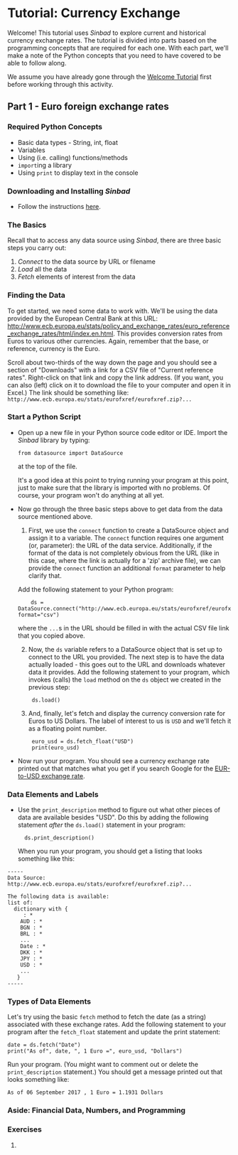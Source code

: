 # Tutorial: Currency Exchange

Welcome! This tutorial uses *Sinbad* to explore current and historical currency exchange rates. The tutorial is divided into parts based on the programming concepts that are required for each one. With each part, we'll make a note of the Python concepts that you need to have covered to be able to follow along.

We assume you have already gone through the [Welcome Tutorial](../welcome/welcome01.md) first before working through this activity.

## Part 1 - Euro foreign exchange rates

### Required Python Concepts

* Basic data types - String, int, float
* Variables
* Using (i.e. calling) functions/methods
* `import`ing a library
* Using `print` to display text in the console

### Downloading and Installing *Sinbad*

* Follow the instructions [here](../install/index.md).

### The Basics

Recall that to access any data source using *Sinbad*, there are three basic steps you carry out:

  1. _Connect_ to the data source by URL or filename
  2. _Load_ all the data
  3. _Fetch_ elements of interest from the data

### Finding the Data

To get started, we need some data to work with. We'll be using the data provided by the European Central Bank at this URL: http://www.ecb.europa.eu/stats/policy_and_exchange_rates/euro_reference_exchange_rates/html/index.en.html. This provides conversion rates from Euros to various other currencies. Again, remember that the base, or reference, currency is the Euro.

Scroll about two-thirds of the way down the page and you should see a section of "Downloads" with a link for a CSV file of "Current reference rates". Right-click on that link and copy the link address. (If you want, you can also (left) click on it to download the file to your computer and open it in Excel.) The link should be something like: `http://www.ecb.europa.eu/stats/eurofxref/eurofxref.zip?...`

### Start a Python Script

* Open up a new file in your Python source code editor or IDE. Import the *Sinbad* library by typing:

      from datasource import DataSource
    
  at the top of the file.
  
  It's a good idea at this point to trying running your program at this point, just to make sure that the library is imported with no problems. Of course, your program won't do anything at all yet.

* Now go through the three basic steps above to get data from the data source mentioned above. 

  1. First, we use the `connect` function to create a DataSource object and assign it to a variable. The `connect` function requires one argument (or, parameter): the URL of the data service. Additionally, if the format of the data is not completely obvious from the URL (like in this case, where the link is actually for a 'zip' archive file), we can provide the `connect` function an additional `format` parameter to help clarify that. 

    Add the following statement to your Python program:
  
          ds = DataSource.connect("http://www.ecb.europa.eu/stats/eurofxref/eurofxref.zip?...", format="csv")

    where the `...`s in the URL should be filled in with the actual CSV file link that you copied above.

  2. Now, the `ds` variable refers to a DataSource object that is set up to connect to the URL you provided. The next step is to have the data actually loaded - this goes out to the URL and downloads whatever data it provides. Add the following statement to your program, which invokes (calls) the `load` method on the `ds` object we created in the previous step:
  
          ds.load()

  3. And, finally, let's fetch and display the currency conversion rate for Euros to US Dollars. The label of interest to us is `USD` and we'll fetch it as a floating point number. 
  
          euro_usd = ds.fetch_float("USD")
          print(euro_usd)
          
* Now run your program. You should see a currency exchange rate printed out that matches what you get if you search Google for the [EUR-to-USD exchange rate](https://www.google.com/search?q=euro+to+usd).

### Data Elements and Labels

* Use the `print_description` method to figure out what other pieces of data are available besides "USD". Do this by adding the following statement _after_ the `ds.load()` statement in your program:

        ds.print_description()
       
   When you run your program, you should get a listing that looks something like this: 

````
-----
Data Source: http://www.ecb.europa.eu/stats/eurofxref/eurofxref.zip?...

The following data is available:
list of:
  dictionary with {
     : *
    AUD : *
    BGN : *
    BRL : *
    ...
    Date : *
    DKK : *
    JPY : *
    USD : *
    ...
   }
-----
````

### Types of Data Elements

Let's try using the basic `fetch` method to fetch the date (as a string) associated with these exchange rates. Add the following statement to your program after the `fetch_float` statement and update the print statement:

    date = ds.fetch("Date")
    print("As of", date, ", 1 Euro =", euro_usd, "Dollars")

Run your program. (You might want to comment out or delete the `print_description` statement.) You should get a message printed out that looks something like:

````
As of 06 September 2017 , 1 Euro = 1.1931 Dollars
````

### Aside: Financial Data, Numbers, and Programming 



### Exercises

1. 
